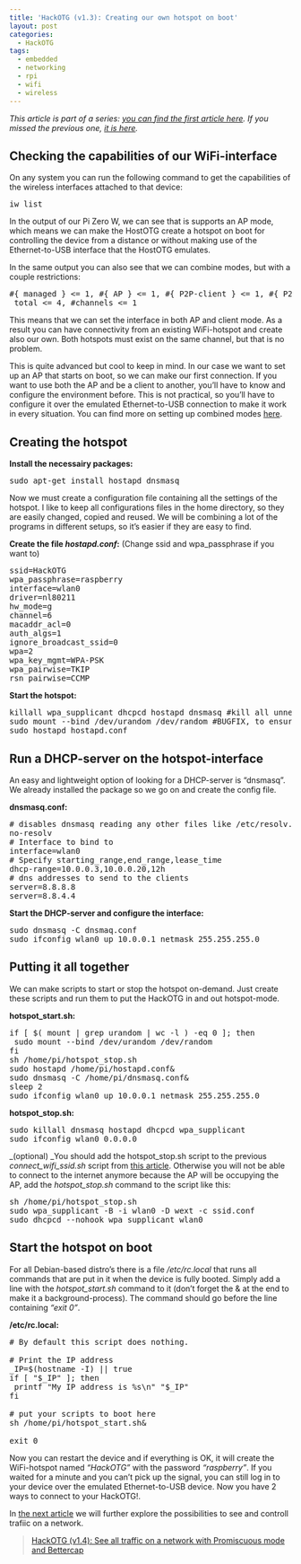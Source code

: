 ```yaml
---
title: 'HackOTG (v1.3): Creating our own hotspot on boot'
layout: post
categories:
  - HackOTG
tags:
  - embedded
  - networking
  - rpi
  - wifi
  - wireless
---
```

_This article is part of a series: [you can find the first article here](/2017/10/07/hackotg-v1-0-universal-portable-security-platform/). If you missed the previous one, [it is here](/2017/10/11/hackotg-v1-2-basic-connectivity-to-internet/)._

## Checking the capabilities of our WiFi-interface

On any system you can run the following command to get the capabilities of the wireless interfaces attached to that device:

<pre>iw list</pre>

In the output of our Pi Zero W, we can see that is supports an AP mode, which means we can make the HostOTG create a hotspot on boot for controlling the device from a distance or without making use of the Ethernet-to-USB interface that the HostOTG emulates.

In the same output you can also see that we can combine modes, but with a couple restrictions:

<pre class="output">#{ managed } &lt;= 1, #{ AP } &lt;= 1, #{ P2P-client } &lt;= 1, #{ P2P-device } &lt;= 1,
 total &lt;= 4, #channels &lt;= 1</pre>

This means that we can set the interface in both AP and client mode. As a result you can have connectivity from an existing WiFi-hotspot and create also our own. Both hotspots must exist on the same channel, but that is no problem.
  
This is quite advanced but cool to keep in mind. In our case we want to set up an AP that starts on boot, so we can make our first connection. If you want to use both the AP and be a client to another, you&#8217;ll have to know and configure the environment before. This is not practical, so you&#8217;ll have to configure it over the emulated Ethernet-to-USB connection to make it work in every situation. You can find more on setting up combined modes [here](https://wiki.archlinux.org/index.php/software_access_point).

## Creating the hotspot

**Install the necessairy packages:**

<pre>sudo apt-get install hostapd dnsmasq</pre>

Now we must create a configuration file containing all the settings of the hotspot. I like to keep all configurations files in the home directory, so they are easily changed, copied and reused. We will be combining a lot of the programs in different setups, so it&#8217;s easier if they are easy to find.

**Create the file _hostapd.conf_:** (Change ssid and wpa_passphrase if you want to)

<pre>ssid=HackOTG
wpa_passphrase=raspberry
interface=wlan0
driver=nl80211
hw_mode=g
channel=6
macaddr_acl=0
auth_algs=1
ignore_broadcast_ssid=0
wpa=2
wpa_key_mgmt=WPA-PSK
wpa_pairwise=TKIP
rsn_pairwise=CCMP</pre>

**Start the hotspot:**

<pre>killall wpa_supplicant dhcpcd hostapd dnsmasq #kill all unnecessary processes
sudo mount --bind /dev/urandom /dev/random #BUGFIX, to ensure good security
sudo hostapd hostapd.conf</pre>

## Run a DHCP-server on the hotspot-interface

An easy and lightweight option of looking for a DHCP-server is &#8220;dnsmasq&#8221;. We already installed the package so we go on and create the config file.

**dnsmasq.conf:**

<pre class="output"># disables dnsmasq reading any other files like /etc/resolv.conf for nameservers
no-resolv
# Interface to bind to
interface=wlan0
# Specify starting_range,end_range,lease_time
dhcp-range=10.0.0.3,10.0.0.20,12h
# dns addresses to send to the clients
server=8.8.8.8
server=8.8.4.4</pre>

**Start the DHCP-server and configure the interface:**

<pre>sudo dnsmasq -C dnsmaq.conf
sudo ifconfig wlan0 up 10.0.0.1 netmask 255.255.255.0</pre>

## Putting it all together

We can make scripts to start or stop the hotspot on-demand. Just create these scripts and run them to put the HackOTG in and out hotspot-mode.

**hotspot_start.sh:**

<pre>if [ $( mount | grep urandom | wc -l ) -eq 0 ]; then
 sudo mount --bind /dev/urandom /dev/random
fi
sh /home/pi/hotspot_stop.sh
sudo hostapd /home/pi/hostapd.conf&
sudo dnsmasq -C /home/pi/dnsmasq.conf&
sleep 2
sudo ifconfig wlan0 up 10.0.0.1 netmask 255.255.255.0</pre>

**hotspot_stop.sh:**

<pre>sudo killall dnsmasq hostapd dhcpcd wpa_supplicant
sudo ifconfig wlan0 0.0.0.0</pre>

_(optional) _You should add the hotspot_stop.sh script to the previous _connect\_wifi\_ssid.sh_ script from [this article](https://demgeeks.com/hackotg-v1-2-basic-connectivity-to-internet/). Otherwise you will not be able to connect to the internet anymore because the AP will be occupying the AP, add the _hotspot_stop.sh_ command to the script like this:

<pre>sh /home/pi/hotspot_stop.sh
sudo wpa_supplicant -B -i wlan0 -D wext -c ssid.conf
sudo dhcpcd --nohook wpa_supplicant wlan0</pre>

## Start the hotspot on boot

For all Debian-based distro&#8217;s there is a file _/etc/rc.local_ that runs all commands that are put in it when the device is fully booted. Simply add a line with the _hotspot_start.sh_ command to it (don&#8217;t forget the & at the end to make it a background-process). The command should go before the line containing _&#8220;exit 0&#8221;_.

**/etc/rc.local:**

<pre># By default this script does nothing.

# Print the IP address
_IP=$(hostname -I) || true
if [ "$_IP" ]; then
 printf "My IP address is %s\n" "$_IP"
fi

# put your scripts to boot here
sh /home/pi/hotspot_start.sh&

exit 0</pre>

Now you can restart the device and if everything is OK, it will create the WiFi-hotspot named _&#8220;HackOTG&#8221;_ with the password _&#8220;raspberry&#8221;_. If you waited for a minute and you can&#8217;t pick up the signal, you can still log in to your device over the emulated Ethernet-to-USB device. Now you have 2 ways to connect to your HackOTG!.

In [the next article](/2017/10/31/hackotg-v1-4-see-all-traffic-on-a-network/) we will further explore the possibilities to see and controll trafiic on a network.

<blockquote class="wp-embedded-content" data-secret="UxtFeiWmpQ">
  <p>
    <a href="/2017/10/31/hackotg-v1-4-see-all-traffic-on-a-network/">HackOTG (v1.4): See all traffic on a network with Promiscuous mode and Bettercap</a>
  </p>
</blockquote>
